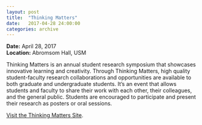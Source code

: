 ```yaml
---
layout: post
title:  "Thinking Matters"
date:   2017-04-28 24:00:00
categories: archive
---
```


<strong>Date:</strong> April 28, 2017<br>
<strong>Location:</strong> Abromsom Hall, USM

<p>Thinking Matters is an annual student research symposium that showcases innovative learning and creativity. Through Thinking Matters, high quality student-faculty research collaborations and opportunities are available to both graduate and undergraduate students. It’s an event that allows students and faculty to share their work with each other, their colleagues, and the general public. Students are encouraged to participate and present their research as posters or oral sessions.</p>

<p><a href="http://usm.maine.edu/honors/thinkingmatters">Visit the Thinking Matters Site</a>.</p>
